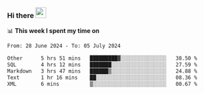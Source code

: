 ### Hi there <a href="https://www.gautamkrishnar.com/"><img src="https://media.giphy.com/media/hvRJCLFzcasrR4ia7z/giphy.gif" width="25px"></a>

📊 **This week I spent my time on**

<!--START_SECTION:waka-->

```txt
From: 28 June 2024 - To: 05 July 2024

Other      5 hrs 51 mins   █████████▓░░░░░░░░░░░░░░░   38.50 %
SQL        4 hrs 12 mins   ███████░░░░░░░░░░░░░░░░░░   27.59 %
Markdown   3 hrs 47 mins   ██████▒░░░░░░░░░░░░░░░░░░   24.88 %
Text       1 hr 16 mins    ██░░░░░░░░░░░░░░░░░░░░░░░   08.36 %
XML        6 mins          ▒░░░░░░░░░░░░░░░░░░░░░░░░   00.67 %
```

<!--END_SECTION:waka-->
